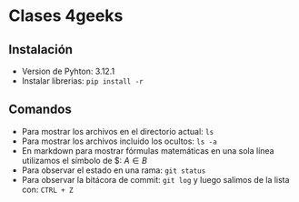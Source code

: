 # Clases 4geeks
## Instalación
- Version de Pyhton: 3.12.1
- Instalar librerias: `pip install -r `
## Comandos
- Para mostrar los archivos en el directorio actual: `ls`
- Para mostrar los archivos incluido los ocultos: `ls -a`
- En markdown para mostrar fórmulas matemáticas en una sola línea utilizamos el símbolo de $: $A \in B$
- Para observar el estado en una rama: `git status`
- Para observar la bitácora de commit: `git log` y luego salimos de la lista con: `CTRL + Z`